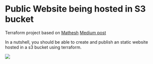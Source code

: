 # Public Website being hosted in S3 bucket

Terraform project based on [Mathesh](https://github.com/mathesh-me) [Medium post](https://medium.com/towards-aws/boost-your-resume-with-this-five-aws-projects-easy-intermediate-and-expert-levels-with-6224eef9e2ae)

In a nutshell, you should be able to create and publish an static website hosted in a s3 bucket using terraform.

![](<https://miro.medium.com/v2/resize:fit:720/format:webp/1*sWFmJFlMxHOtf1bGzFilyA.png>)